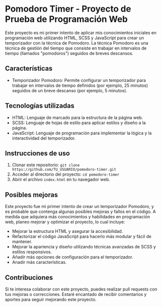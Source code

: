 # Pomodoro Timer - Proyecto de Prueba de Programación Web

Este proyecto es mi primer intento de aplicar mis conocimientos iniciales en programación web utilizando HTML, SCSS y JavaScript para crear un temporizador con la técnica de Pomodoro. La técnica Pomodoro es una técnica de gestión del tiempo que consiste en trabajar en intervalos de tiempo (llamados "pomodoros") seguidos de breves descansos.

## Características

- Temporizador Pomodoro: Permite configurar un temporizador para trabajar en intervalos de tiempo definidos (por ejemplo, 25 minutos) seguidos de un breve descanso (por ejemplo, 5 minutos).

## Tecnologías utilizadas

- HTML: Lenguaje de marcado para la estructura de la página web.
- SCSS: Lenguaje de hojas de estilo para aplicar estilos y diseño a la página.
- JavaScript: Lenguaje de programación para implementar la lógica y la interactividad del temporizador.

## Instrucciones de uso

1. Clonar este repositorio: `git clone https://github.com/TU_USUARIO/pomodoro-timer.git`
2. Acceder al directorio del proyecto: `cd pomodoro-timer`
3. Abrir el archivo `index.html` en tu navegador web.

## Posibles mejoras

Este proyecto fue mi primer intento de crear un temporizador Pomodoro, y es probable que contenga algunas posibles mejoras y fallos en el código. A medida que adquiera más conocimientos y habilidades en programación web, planeo mejorar y optimizar el proyecto, lo cual incluye:

- Mejorar la estructura HTML y asegurar la accesibilidad.
- Refactorizar el código JavaScript para hacerlo más modular y fácil de mantener.
- Mejorar la apariencia y diseño utilizando técnicas avanzadas de SCSS y estilos responsivos.
- Añadir más opciones de configuración para el temporizador.
- Anadir más características.

## Contribuciones

Si te interesa colaborar con este proyecto, puedes realizar pull requests con tus mejoras o correcciones. Estaré encantado de recibir comentarios y aportes para seguir mejorando este proyecto.
